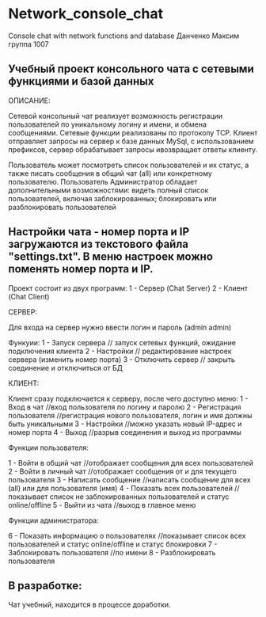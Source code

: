 # Network_console_chat
Console chat with network functions and database
Данченко Максим
группа 1007

Учебный проект консольного чата с сетевыми функциями и базой данных
------------------------------------------------------------------------------------------------------------------

ОПИСАНИЕ:

Сетевой консольный чат реализует возможность регистрации пользователей по уникальному логину и имени, и обмена сообщениями.
Сетевые функции реализованы по протоколу TCP. Клиент отправляет запросы на сервер к базе данных MySql, с использованием префиксов, 
сервер обрабатывает запросы ивозвращает ответы клиенту.

Пользователь может посмотреть список пользователей и их статус, а также писать сообщения в общий чат (all) или конкретному пользователю.
Пользователь Администратор обладает дополнительными возможностями: видеть полный список пользователей, включая заблокированных; блокировать или 
разблокировать пользователей

Настройки чата - номер порта и IP загружаются из текстового файла "settings.txt".
В меню настроек можно поменять номер порта и IP.
------------------------------------------------------------------------------------------------------------------------

Проект состоит из двух программ:
1 - Сервер (Chat Server)
2 - Клиент (Chat Client)

СЕРВЕР:

Для входа на сервер нужно ввести логин и пароль (admin admin)

Функуии:
1 - Запуск сервера // запуск сетевых функций, ожидание подключения клиента
2 - Настройки // редактирование настроек сервера (изменить номер порта)
3 - Отключить сервер // закрыть соединение и отключиться от БД

КЛИЕНТ:

Клиент сразу подключается к серверу, после чего доступно меню:
1 - Вход в чат //вход пользователя по логину и паролю
2 - Регистрация пользователя //регистрация нового пользователя, логин и имя должны быть уникальными
3 - Настройки //можно указать новый IP-адрес и номер порта
4 - Выход //разрыв соединения и выход из программы

Функции пользователя:

1 - Войти в общий чат //отображает сообщения для всех пользователей
2 - Войти в личный чат //отображает сообщения от и для текущего пользователя
3 - Написать сообщение //написать сообщение для всех (all) или для пользователя (имя)
4 - Показать всех пользователей //показывает список не заблокированных пользователей и статус online/offline
5 - Выйти из чата //выход в главное меню

Функции администратора:

6 - Показать информацию о пользователях //показывает список всех пользователей и статус online/offline и статус блокировки
7 - Заблокировать пользователя //по имени
8 - Разблокировать пользователя

В разработке:
---------------------------------------------------------------------------------------------------------------

Чат учебный, находится в процессе доработки.
